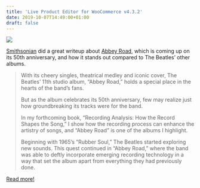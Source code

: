 ```yaml
---
title: 'Live Product Editor for WooCommerce v4.3.2'
date: 2019-10-07T14:49:00+01:00
draft: false
---
```


[![](https://cdn-blog.adafruit.com/uploads/2019/10/crossing_street_with_abbey_road_album-600x378.jpg)](https://www.smithsonianmag.com/innovation/how-beatles-took-recording-technology-new-level-abbey-road-180973262/)

[Smithsonian](https://www.smithsonianmag.com/innovation/how-beatles-took-recording-technology-new-level-abbey-road-180973262/) did a great writeup about [Abbey Road](https://www.thebeatles.com/album/abbey-road), which is coming up on its 50th anniversary, and how it stands out compared to The Beatles’ other albums.

> With its cheery singles, theatrical medley and iconic cover, The Beatles’ 11th studio album, “Abbey Road,” holds a special place in the hearts of the band’s fans.
> 
> But as the album celebrates its 50th anniversary, few may realize just how groundbreaking its tracks were for the band.
> 
> In my forthcoming book, “Recording Analysis: How the Record Shapes the Song,” I show how the recording process can enhance the artistry of songs, and “Abbey Road” is one of the albums I highlight.
> 
> Beginning with 1965’s “Rubber Soul,” The Beatles started exploring new sounds. This quest continued in “Abbey Road,” where the band was able to deftly incorporate emerging recording technology in a way that set the album apart from everything they had previously done.

[Read more!](https://www.smithsonianmag.com/innovation/how-beatles-took-recording-technology-new-level-abbey-road-180973262/)